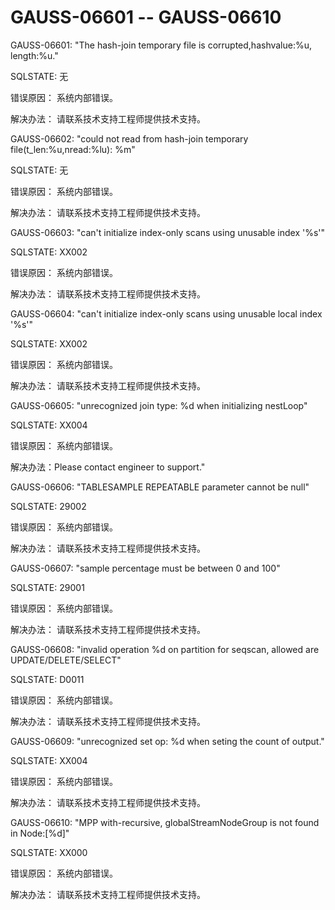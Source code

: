 # GAUSS-06601 -- GAUSS-06610<a name="ZH-CN_TOPIC_0302072976"></a>

GAUSS-06601: "The hash-join temporary file is corrupted,hashvalue:%u, length:%u."

SQLSTATE: 无

错误原因： 系统内部错误。

解决办法： 请联系技术支持工程师提供技术支持。

GAUSS-06602: "could not read from hash-join temporary file\(t\_len:%u,nread:%lu\): %m"

SQLSTATE: 无

错误原因： 系统内部错误。

解决办法： 请联系技术支持工程师提供技术支持。

GAUSS-06603: "can't initialize index-only scans using unusable index '%s'"

SQLSTATE: XX002

错误原因： 系统内部错误。

解决办法： 请联系技术支持工程师提供技术支持。

GAUSS-06604: "can't initialize index-only scans using unusable local index '%s'"

SQLSTATE: XX002

错误原因： 系统内部错误。

解决办法： 请联系技术支持工程师提供技术支持。

GAUSS-06605: "unrecognized join type: %d when initializing nestLoop"

SQLSTATE: XX004

错误原因： 系统内部错误。

解决办法：Please contact engineer to support."

GAUSS-06606: "TABLESAMPLE REPEATABLE parameter cannot be null"

SQLSTATE: 29002

错误原因： 系统内部错误。

解决办法： 请联系技术支持工程师提供技术支持。

GAUSS-06607: "sample percentage must be between 0 and 100"

SQLSTATE: 29001

错误原因： 系统内部错误。

解决办法： 请联系技术支持工程师提供技术支持。

GAUSS-06608: "invalid operation %d on partition for seqscan, allowed are UPDATE/DELETE/SELECT"

SQLSTATE: D0011

错误原因： 系统内部错误。

解决办法： 请联系技术支持工程师提供技术支持。

GAUSS-06609: "unrecognized set op: %d when seting the count of output."

SQLSTATE: XX004

错误原因： 系统内部错误。

解决办法： 请联系技术支持工程师提供技术支持。

GAUSS-06610: "MPP with-recursive, globalStreamNodeGroup is not found in Node:\[%d\]"

SQLSTATE: XX000

错误原因： 系统内部错误。

解决办法： 请联系技术支持工程师提供技术支持。

